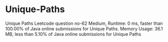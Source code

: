 # Unique-Paths
Unique Paths Leetcode question no-62 Medium, Runtime: 0 ms, faster than 100.00% of Java online submissions for Unique Paths. Memory Usage: 36.1 MB, less than 5.10% of Java online submissions for Unique Paths
